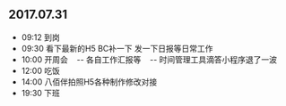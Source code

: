 ## 2017.07.31
* 09:12 到岗
* 09:30 看下最新的H5 BC补一下 发一下日报等日常工作
* 10:00 开周会
    -- 各自工作汇报等
    -- 时间管理工具滴答小程序退了一波
* 12:00 吃饭
* 14:00 八佰伴拍照H5各种制作修改对接
* 19:30 下班
